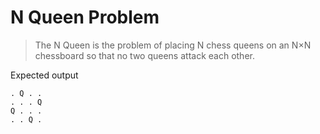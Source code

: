 # N Queen Problem

> The N Queen is the problem of placing N chess queens on an N×N chessboard so that no two queens attack each other.

Expected output

```
. Q . .
. . . Q 
Q . . .
. . Q . 
```